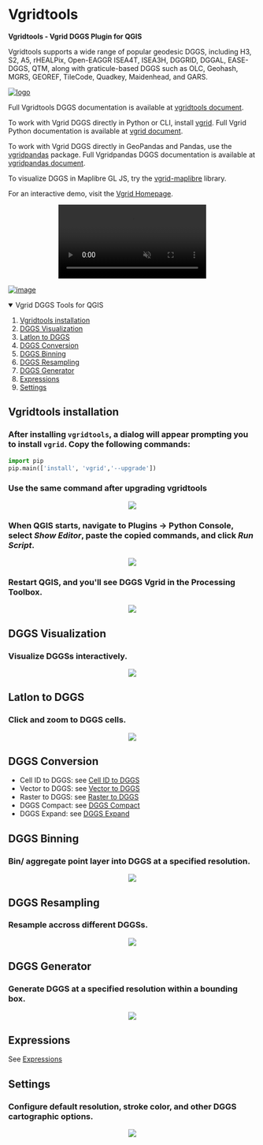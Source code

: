 # Vgridtools
**Vgridtools -  Vgrid DGGS Plugin for QGIS**

Vgridtools supports a wide range of popular geodesic DGGS, including H3, S2, A5, rHEALPix, Open-EAGGR ISEA4T, ISEA3H, DGGRID, DGGAL, EASE-DGGS, QTM, along with graticule-based DGGS such as OLC, Geohash, MGRS, GEOREF, TileCode, Quadkey, Maidenhead, and GARS.

[![logo](https://raw.githubusercontent.com/opengeoshub/vgridtools/refs/heads/main/images/vgridqgis.svg)](https://github.com/opengeoshub/vgridtools/blob/main/images/vgridqgis.svg)


Full Vgridtools DGGS documentation is available at [vgridtools document](https://vgridtools.gishub.vn).

To work with Vgrid DGGS directly in Python or CLI, install [vgrid](https://pypi.org/project/vgrid/). Full Vgrid  Python documentation is available at [vgrid document](https://vgrid.gishub.vn).

To work with Vgrid DGGS directly in GeoPandas and Pandas, use the [vgridpandas](https://pypi.org/project/vgridpandas/) package. Full Vgridpandas DGGS documentation is available at [vgridpandas document](https://vgridpandas.gishub.vn).

To visualize DGGS in Maplibre GL JS, try the [vgrid-maplibre](https://www.npmjs.com/package/vgrid-maplibre) library.

For an interactive demo, visit the [Vgrid Homepage](https://vgrid.vn).


<div align="center">
  <video src="https://raw.githubusercontent.com/opengeoshub/vgridtools/main/images/readme/dggsvisualization.mp4" autoplay muted loop playsinline controls style="max-width:100%; height:auto;"></video>
</div>



[![image](https://img.shields.io/badge/License-MIT-yellow.svg)](https://opensource.org/licenses/MIT)

<!-- TABLE OF CONTENTS -->
<details open="open">
  <summary>Vgrid DGGS Tools for QGIS</summary>  
  <ol>
    <li>
      <a href="#vgridtools-installation">Vgridtools installation</a>     
    </li>
    <li><a href="#dggs-visualization">DGGS Visualization</a></li>
    <li><a href="#latlon-to-dggs">Latlon to DGGS</a></li>
    <li><a href="#dggs-conversion">DGGS Conversion</a></li>
    <li><a href="#dggs-binning">DGGS Binning</a></li>
    <li><a href="#dggs-resampling">DGGS Resampling</a></li>
    <li><a href="#dggs-generator">DGGS Generator</a></li>
    <li><a href="#expressions">Expressions</a></li>
    <li><a href="#settings">Settings</a></li>
  </ol>
</details>

## Vgridtools installation
### After installing `vgridtools`, a dialog will appear prompting you to install `vgrid`. Copy the following commands:
```python
import pip  
pip.main(['install', 'vgrid','--upgrade'])
```
### Use the same command after upgrading vgridtools

<div align="center">
  <img src="https://raw.githubusercontent.com/opengeoshub/vgridtools/main/images/readme/vgriddialog.png">
</div>

### When QGIS starts, navigate to Plugins → Python Console, select ***Show Editor***, paste the copied commands, and click ***Run Script***.
<div align="center">
<img src="https://raw.githubusercontent.com/opengeoshub/vgridtools/main/images/readme/vgridinstall.png">
</div>

### Restart QGIS, and you'll see DGGS Vgrid in the Processing Toolbox.
<div align="center">
<img src="https://raw.githubusercontent.com/opengeoshub/vgridtools/main/images/readme/vgridtools.png">
</div>

## DGGS Visualization
### Visualize DGGSs interactively.

<div align="center">
  <img src="https://raw.githubusercontent.com/opengeoshub/vgridtools/main/images/readme/dggsvisualization.png">
</div>

## Latlon to DGGS
### Click and zoom to DGGS cells.

<div align="center">
  <img src="https://raw.githubusercontent.com/opengeoshub/vgridtools/main/images/readme/latlon2dggstool.png">
</div> 

## DGGS Conversion

- Cell ID to DGGS: see [Cell ID to DGGS](manual/conversion/cellid2dggs.md)
- Vector to DGGS: see [Vector to DGGS](manual/conversion/vector2dggs.md)
- Raster to DGGS: see [Raster to DGGS](manual/conversion/raster2dggs.md)
- DGGS Compact: see [DGGS Compact](manual/conversion/dggscompact.md)
- DGGS Expand: see [DGGS Expand](manual/conversion/dggsexpand.md)

## DGGS Binning
### Bin/ aggregate point layer into DGGS at a specified resolution.
<div align="center">
  <img src="https://raw.githubusercontent.com/opengeoshub/vgridtools/main/images/readme/dggsbinning_h3.png">
</div>

## DGGS Resampling
### Resample accross different DGGSs.
<div align="center">
  <img src="https://raw.githubusercontent.com/opengeoshub/vgridtools/main/images/readme/dggsresampling_h32s2.png">
</div>


## DGGS Generator
### Generate DGGS at a specified resolution within a bounding box.
<div align="center">
  <img src="https://raw.githubusercontent.com/opengeoshub/vgridtools/main/images/readme/dggsgenerator_h3.png">
</div>

## Expressions

See [Expressions](manual/expressions.md)

## Settings
### Configure default resolution, stroke color, and other DGGS cartographic options.

<div align="center">
  <img src="https://raw.githubusercontent.com/opengeoshub/vgridtools/main/images/readme/settings.png">
</div>
